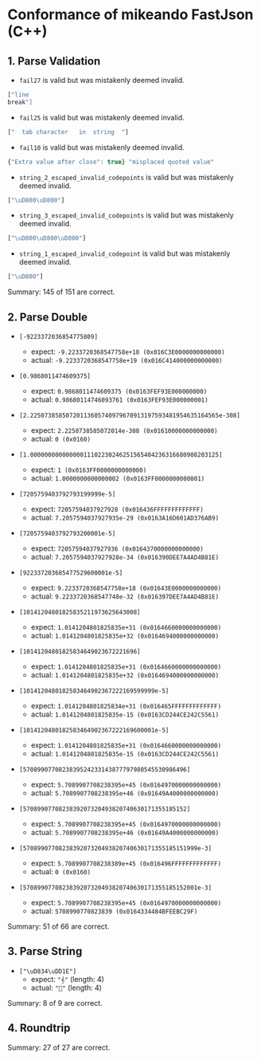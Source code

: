 # Conformance of mikeando FastJson (C++)

## 1. Parse Validation

* `fail27` is valid but was mistakenly deemed invalid.
~~~js
["line
break"]
~~~

* `fail25` is valid but was mistakenly deemed invalid.
~~~js
["	tab	character	in	string	"]
~~~

* `fail10` is valid but was mistakenly deemed invalid.
~~~js
{"Extra value after close": true} "misplaced quoted value"
~~~

* `string_2_escaped_invalid_codepoints` is valid but was mistakenly deemed invalid.
~~~js
["\uD800\uD800"]
~~~

* `string_3_escaped_invalid_codepoints` is valid but was mistakenly deemed invalid.
~~~js
["\uD800\uD800\uD800"]
~~~

* `string_1_escaped_invalid_codepoint` is valid but was mistakenly deemed invalid.
~~~js
["\uD800"]
~~~


Summary: 145 of 151 are correct.

## 2. Parse Double

* `[-9223372036854775809]`
  * expect: `-9.2233720368547758e+18 (0x016C3E0000000000000)`
  * actual: `-9.2233720368547758e+19 (0x016C414000000000000)`

* `[0.9868011474609375]`
  * expect: `0.9868011474609375 (0x0163FEF93E000000000)`
  * actual: `0.98680114746093761 (0x0163FEF93E000000001)`

* `[2.22507385850720113605740979670913197593481954635164565e-308]`
  * expect: `2.2250738585072014e-308 (0x01610000000000000)`
  * actual: `0 (0x0160)`

* `[1.00000000000000011102230246251565404236316680908203125]`
  * expect: `1 (0x0163FF0000000000000)`
  * actual: `1.0000000000000002 (0x0163FF0000000000001)`

* `[7205759403792793199999e-5]`
  * expect: `72057594037927928 (0x016436FFFFFFFFFFFFF)`
  * actual: `7.2057594037927935e-29 (0x0163A16D601AD376AB9)`

* `[7205759403792793200001e-5]`
  * expect: `72057594037927936 (0x0164370000000000000)`
  * actual: `7.2057594037927928e-34 (0x016390DEE7A4AD4B81E)`

* `[922337203685477529600001e-5]`
  * expect: `9.2233720368547758e+18 (0x01643E0000000000000)`
  * actual: `9.2233720368547748e-32 (0x016397DEE7A4AD4B81E)`

* `[10141204801825835211973625643008]`
  * expect: `1.0141204801825835e+31 (0x0164660000000000000)`
  * actual: `1.0141204801825835e+32 (0x0164694000000000000)`

* `[10141204801825834649023672221696]`
  * expect: `1.0141204801825835e+31 (0x0164660000000000000)`
  * actual: `1.0141204801825835e+32 (0x0164694000000000000)`

* `[1014120480182583464902367222169599999e-5]`
  * expect: `1.0141204801825834e+31 (0x016465FFFFFFFFFFFFF)`
  * actual: `1.0141204801825835e-15 (0x0163CD244CE242C5561)`

* `[1014120480182583464902367222169600001e-5]`
  * expect: `1.0141204801825835e+31 (0x0164660000000000000)`
  * actual: `1.0141204801825835e-15 (0x0163CD244CE242C5561)`

* `[5708990770823839524233143877797980545530986496]`
  * expect: `5.7089907708238395e+45 (0x0164970000000000000)`
  * actual: `5.7089907708238395e+46 (0x01649A4000000000000)`

* `[5708990770823839207320493820740630171355185152]`
  * expect: `5.7089907708238395e+45 (0x0164970000000000000)`
  * actual: `5.7089907708238395e+46 (0x01649A4000000000000)`

* `[5708990770823839207320493820740630171355185151999e-3]`
  * expect: `5.7089907708238389e+45 (0x016496FFFFFFFFFFFFF)`
  * actual: `0 (0x0160)`

* `[5708990770823839207320493820740630171355185152001e-3]`
  * expect: `5.7089907708238395e+45 (0x0164970000000000000)`
  * actual: `5708990770823839 (0x0164334484BFEEBC29F)`


Summary: 51 of 66 are correct.

## 3. Parse String

* `["\uD834\uDD1E"]`
  * expect: `"𝄞"` (length: 4)
  * actual: `"񇠴"` (length: 4)


Summary: 8 of 9 are correct.

## 4. Roundtrip


Summary: 27 of 27 are correct.

